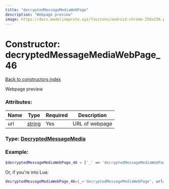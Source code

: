 ```yaml
---
title: "decryptedMessageMediaWebPage"
description: "Webpage preview"
image: https://docs.madelineproto.xyz/favicons/android-chrome-256x256.png
---
```

# Constructor: decryptedMessageMediaWebPage\_46  
[Back to constructors index](index.md)



Webpage preview

### Attributes:

| Name     |    Type       | Required | Description |
|----------|---------------|----------|-------------|
|url|[string](../types/string.md) | Yes|URL of webpage|



### Type: [DecryptedMessageMedia](../types/DecryptedMessageMedia.md)


### Example:

```php
$decryptedMessageMediaWebPage_46 = ['_' => 'decryptedMessageMediaWebPage', 'url' => 'string'];
```  


Or, if you're into Lua:

```lua
decryptedMessageMediaWebPage_46={_='decryptedMessageMediaWebPage', url='string'}

```


